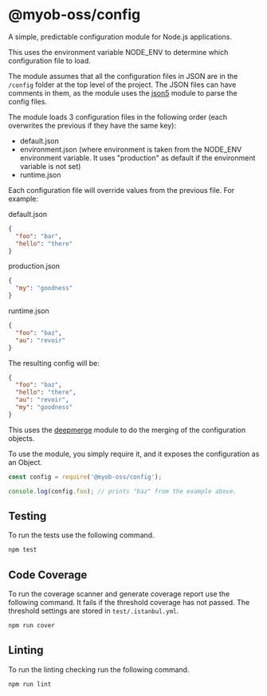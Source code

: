 # @myob-oss/config

A simple, predictable configuration module for Node.js applications.

This uses the environment variable NODE_ENV to determine which configuration file to load.

The module assumes that all the configuration files in JSON are in the `/config` folder at the top level of the project. The JSON files can have comments in them, as the module uses the [json5](https://www.npmjs.com/package/json5) module to parse the config files.

The module loads 3 configuration files in the following order (each overwrites the previous if they have the same key):

* default.json
* environment.json (where environment is taken from the NODE_ENV environment variable. It uses "production" as default if the environment variable is not set)
* runtime.json

Each configuration file will override values from the previous file. For example:

default.json
```json
{
  "foo": "bar",
  "hello": "there"
}
```

production.json
```json
{
  "my": "goodness"
}
```

runtime.json
```json
{
  "foo": "baz",
  "au": "revoir"
}
```

The resulting config will be:

```json
{
  "foo": "baz",
  "hello": "there",
  "au": "revoir",
  "my": "goodness"
}
```

This uses the [deepmerge](https://www.npmjs.com/package/deepmerge) module to do the merging of the configuration objects.

To use the module, you simply require it, and it exposes the configuration as an Object.

```js
const config = require('@myob-oss/config');

console.log(config.foo); // prints "baz" from the example above.
```

## Testing

To run the tests use the following command.

```bash
npm test
```

## Code Coverage

To run the coverage scanner and generate coverage report use the following command. It fails if the threshold coverage has not passed. The threshold settings are stored in `test/.istanbul.yml`.

```bash
npm run cover
```

## Linting

To run the linting checking run the following command.

```bash
npm run lint
```
